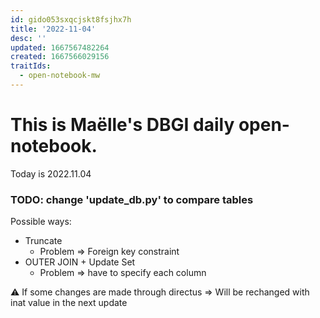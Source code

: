 ```yaml
---
id: gido053sxqcjskt8fsjhx7h
title: '2022-11-04'
desc: ''
updated: 1667567482264
created: 1667566029156
traitIds:
  - open-notebook-mw
---
```


# This is Maëlle's DBGI daily open-notebook.

Today is 2022.11.04


### TODO: change 'update_db.py' to compare tables

Possible ways:
  * Truncate
      * Problem => Foreign key constraint
  * OUTER JOIN + Update Set
      * Problem => have to specify each column
  


⚠️ If some changes are made through directus => Will be rechanged with inat value in the next update




